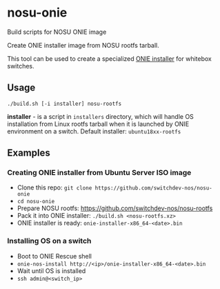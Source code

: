 # nosu-onie
Build scripts for NOSU ONIE image

Create ONIE installer image from NOSU rootfs tarball.

This tool can be used to create a specialized [ONIE installer](https://opencomputeproject.github.io/onie/overview/index.html) for whitebox switches.

## Usage

`./build.sh [-i installer] nosu-rootfs`

**installer** - is a script in `installers` directory, which will handle OS installation from Linux rootfs tarball when it is launched by ONIE environment on a switch.
Default installer: `ubuntu18xx-rootfs`

## Examples

### Creating ONIE installer from Ubuntu Server ISO image

* Clone this repo: `git clone https://github.com/switchdev-nos/nosu-onie`
* `cd nosu-onie`
* Prepare NOSU rootfs: https://github.com/switchdev-nos/nosu-rootfs
* Pack it into ONIE installer: `./build.sh <nosu-rootfs.xz>`
* ONIE installer is ready: `onie-installer-x86_64-<date>.bin`

### Installing OS on a switch

* Boot to ONIE Rescue shell
* `onie-nos-install http://<ip>/onie-installer-x86_64-<date>.bin`
* Wait until OS is installed
* `ssh admin@<switch_ip>`